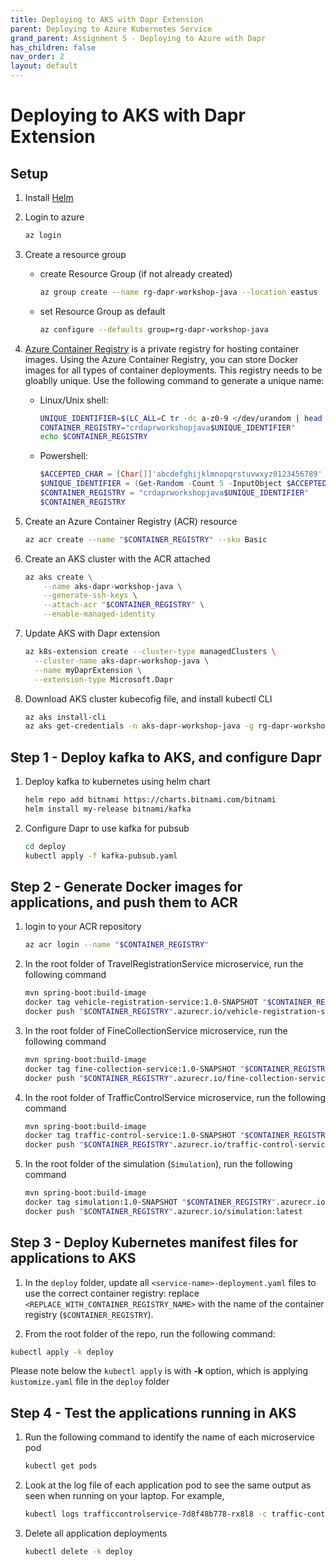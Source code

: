 ```yaml
---
title: Deploying to AKS with Dapr Extension
parent: Deploying to Azure Kubernetes Service
grand_parent: Assignment 5 - Deploying to Azure with Dapr
has_children: false
nav_order: 2
layout: default
---
```


# Deploying to AKS with Dapr Extension

## Setup

1. Install [Helm](https://helm.sh/docs/intro/install/)

1. Login to azure

      ```bash
      az login
      ```

1. Create a resource group

     - create Resource Group (if not already created)
     
       ```bash
       az group create --name rg-dapr-workshop-java --location eastus
       ```

     - set Resource Group as default

       ```bash
       az configure --defaults group=rg-dapr-workshop-java
       ```

1. [Azure Container Registry](https://learn.microsoft.com/en-us/azure/container-registry/) is a private registry for hosting container images. Using the Azure Container Registry, you can store Docker images for all types of container deployments. This registry needs to be gloablly unique. Use the following command to generate a unique name:

    - Linux/Unix shell:
       
        ```bash
        UNIQUE_IDENTIFIER=$(LC_ALL=C tr -dc a-z0-9 </dev/urandom | head -c 5)
        CONTAINER_REGISTRY="crdaprworkshopjava$UNIQUE_IDENTIFIER"
        echo $CONTAINER_REGISTRY
        ```

    - Powershell:
    
        ```powershell
        $ACCEPTED_CHAR = [Char[]]'abcdefghijklmnopqrstuvwxyz0123456789'
        $UNIQUE_IDENTIFIER = (Get-Random -Count 5 -InputObject $ACCEPTED_CHAR) -join ''
        $CONTAINER_REGISTRY = "crdaprworkshopjava$UNIQUE_IDENTIFIER"
        $CONTAINER_REGISTRY
        ```

1. Create an Azure Container Registry (ACR) resource

    ```bash
    az acr create --name "$CONTAINER_REGISTRY" --sku Basic
    ```


1. Create an AKS cluster with the ACR attached

    ```bash
    az aks create \
        --name aks-dapr-workshop-java \
        --generate-ssh-keys \
        --attach-acr "$CONTAINER_REGISTRY" \
        --enable-managed-identity
    ```

1. Update AKS with Dapr extension

    ```bash
    az k8s-extension create --cluster-type managedClusters \
      --cluster-name aks-dapr-workshop-java \
      --name myDaprExtension \
      --extension-type Microsoft.Dapr
    ```

1. Download AKS cluster kubecofig file, and install kubectl CLI

    ```bash
    az aks install-cli
    az aks get-credentials -n aks-dapr-workshop-java -g rg-dapr-workshop-java
    ```

## Step 1 - Deploy kafka to AKS, and configure Dapr

1. Deploy kafka to kubernetes using helm chart

    ```bash
    helm repo add bitnami https://charts.bitnami.com/bitnami
    helm install my-release bitnami/kafka
    ```

2. Configure Dapr to use kafka for pubsub

    ```bash
    cd deploy
    kubectl apply -f kafka-pubsub.yaml
    ```

## Step 2 - Generate Docker images for applications, and push them to ACR

1. login to your ACR repository

    ```bash
    az acr login --name "$CONTAINER_REGISTRY"
    ```

1. In the root folder of TravelRegistrationService microservice, run the following command

    ```bash
    mvn spring-boot:build-image
    docker tag vehicle-registration-service:1.0-SNAPSHOT "$CONTAINER_REGISTRY".azurecr.io/vehicle-registration-service:latest
    docker push "$CONTAINER_REGISTRY".azurecr.io/vehicle-registration-service:latest
    ```

1. In the root folder of FineCollectionService microservice, run the following command

    ```bash
    mvn spring-boot:build-image
    docker tag fine-collection-service:1.0-SNAPSHOT "$CONTAINER_REGISTRY".azurecr.io/fine-collection-service:latest
    docker push "$CONTAINER_REGISTRY".azurecr.io/fine-collection-service:latest
    ```
1. In the root folder of TrafficControlService microservice, run the following command

    ```bash
    mvn spring-boot:build-image
    docker tag traffic-control-service:1.0-SNAPSHOT "$CONTAINER_REGISTRY".azurecr.io/traffic-control-service:latest
    docker push "$CONTAINER_REGISTRY".azurecr.io/traffic-control-service:latest
    ```

1. In the root folder of the simulation (`Simulation`), run the following command

    ```bash
    mvn spring-boot:build-image
    docker tag simulation:1.0-SNAPSHOT "$CONTAINER_REGISTRY".azurecr.io/simulation:latest
    docker push "$CONTAINER_REGISTRY".azurecr.io/simulation:latest
    ```

## Step 3 - Deploy Kubernetes manifest files for applications to AKS

1. In the `deploy` folder, update all `<service-name>-deployment.yaml` files to use the correct container registry: replace `<REPLACE_WITH_CONTAINER_REGISTRY_NAME>` with the name of the container registry (`$CONTAINER_REGISTRY`).

1. From the root folder of the repo, run the following command:

  ```bash
  kubectl apply -k deploy
  ```

  Please note below the `kubectl apply` is with **-k** option, which is applying `kustomize.yaml` file in the `deploy` folder

## Step 4 - Test the applications running in AKS

1. Run the following command to identify the name of each microservice pod

    ```bash
    kubectl get pods
    ```

2. Look at the log file of each application pod to see the same output as seen when running on your laptop. For example,

    ```bash
    kubectl logs trafficcontrolservice-7d8f48b778-rx8l8 -c traffic-control-service
    ```

3. Delete all application deployments

    ```bash
    kubectl delete -k deploy
    ```
